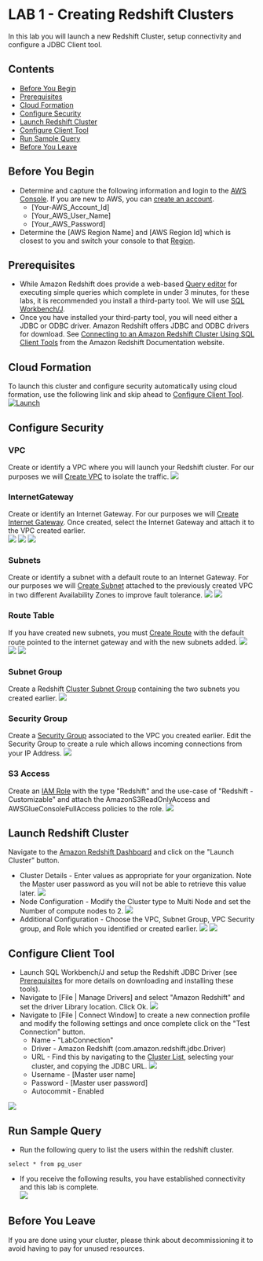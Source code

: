 # LAB 1 - Creating Redshift Clusters
In this lab you will launch a new Redshift Cluster, setup connectivity and configure a JDBC Client tool.

## Contents
* [Before You Begin](#before-you-begin)
* [Prerequisites](#prerequisites)
* [Cloud Formation](#cloud-formation)
* [Configure Security](#configure-security)
* [Launch Redshift Cluster ](#launch-redshift-cluster)
* [Configure Client Tool](#configure-client-tool)
* [Run Sample Query](#run-sample-query)
* [Before You Leave](#before-you-leave)

## Before You Begin
* Determine and capture the following information and login to the [AWS Console](https://console.aws.amazon.com/). If you are new to AWS, you can [create an account](https://portal.aws.amazon.com/billing/signup).
  * [Your-AWS_Account_Id]
  * [Your_AWS_User_Name]
  * [Your_AWS_Password]
* Determine the [AWS Region Name] and [AWS Region Id] which is closest to you and switch your console to that [Region](https://docs.aws.amazon.com/AmazonRDS/latest/UserGuide/Concepts.RegionsAndAvailabilityZones.html).  

## Prerequisites
* While Amazon Redshift does provide a web-based [Query editor](https://console.aws.amazon.com/redshift/home?#query:) for executing simple queries which complete in under 3 minutes, for these labs, it is recommended you install a third-party tool.  We will use [SQL Workbench/J](http://www.sql-workbench.net).
* Once you have installed your third-party tool, you will need either a JDBC or ODBC driver.  Amazon Redshift offers JDBC and ODBC drivers for download. See [Connecting to an Amazon Redshift Cluster Using SQL Client Tools](https://docs.aws.amazon.com/redshift/latest/mgmt/connecting-to-cluster.html) from the Amazon Redshift Documentation website.

## Cloud Formation
To launch this cluster and configure security automatically using cloud formation, use the following link and skip ahead to [Configure Client Tool](#configure-client-tool).  
[![Launch](../images/cloudformation-launch-stack.png)](https://console.aws.amazon.com/cloudformation/home?#/stacks/new?stackName=ImmersionLab1&templateURL=https://s3-us-west-2.amazonaws.com/redshift-immersionday-labs/lab1.yaml)

## Configure Security
### VPC
Create or identify a VPC where you will launch your Redshift cluster.  For our purposes we will [Create VPC](https://console.aws.amazon.com/vpc/home?#CreateVpc:) to isolate the traffic.
![](../images/VPC.png)
### InternetGateway
Create or identify an Internet Gateway.  For our purposes we will [Create Internet Gateway](https://console.aws.amazon.com/vpc/home?#Create%20Internet%20Gateway:). Once created, select the Internet Gateway and attach it to the VPC created earlier.  
![](../images/InternetGateway.png)
![](../images/InternetGatewayAttach1.png)
![](../images/InternetGatewayAttach2.png)
### Subnets
Create or identify a subnet with a default route to an Internet Gateway.  For our purposes we will [Create Subnet](https://console.aws.amazon.com/vpc/home?#CreateSubnet:) attached to the previously created VPC in two different Availability Zones to improve fault tolerance.
![](../images/Subnet1.png)
![](../images/Subnet2.png)
### Route Table
If you have created new subnets, you must [Create Route](https://console.aws.amazon.com/vpc/home?#CreateRouteTable:) with the default route pointed to the internet gateway and with the new subnets added.
![](../images/Route.png)
![](../images/EditRoute.png)
![](../images/EditSubnet.png)
### Subnet Group
Create a Redshift [Cluster Subnet Group](https://console.aws.amazon.com/redshift/home?#subnet-groups:cluster=) containing the two subnets you created earlier.
![](../images/SubnetGroup.png)
### Security Group
Create a [Security Group](https://console.aws.amazon.com/vpc/home#SecurityGroups:sort=groupId) associated to the VPC you created earlier.  Edit the Security Group to create a rule which allows incoming connections from your IP Address.
![](../images/SecurityGroup.png)
### S3 Access
Create an [IAM Role](https://console.aws.amazon.com/iam/home?#/roles$new?step=type) with the type "Redshift" and the use-case of "Redshift - Customizable" and attach the AmazonS3ReadOnlyAccess and AWSGlueConsoleFullAccess policies to the role.
![](../images/Role.png)

## Launch Redshift Cluster
Navigate to the [Amazon Redshift Dashboard](https://console.aws.amazon.com/redshift/home#cluster-list:) and click on the "Launch Cluster" button.  
* Cluster Details - Enter values as appropriate for your organization.  Note the Master user password as you will not be able to retrieve this value later.  ![](../images/ClusterDetails.png)
* Node Configuration - Modify the Cluster type to Multi Node and set the Number of compute nodes to 2.  ![](../images/NodeConfiguration.png)
* Additional Configuration - Choose the VPC, Subnet Group, VPC Security group, and Role which you identified or created earlier.  ![](../images/AdditionalConfiguration.png)  ![](../images/AssignRole.png)

## Configure Client Tool
* Launch SQL Workbench/J and setup the Redshift JDBC Driver (see [Prerequisites](#prerequisites) for more details on downloading and installing these tools).
* Navigate to [File | Manage Drivers] and select "Amazon Redshift" and set the driver Library location. Click Ok.  ![](../images/Library.png)
* Navigate to [File | Connect Window] to create a new connection profile and modify the following settings and once complete click on the "Test Connection" button.
  * Name - "LabConnection"
  * Driver - Amazon Redshift (com.amazon.redshift.jdbc.Driver)
  * URL - Find this by navigating to the [Cluster List](https://console.aws.amazon.com/redshift/home?cluster-details:#cluster-list:), selecting your cluster, and copying the JDBC URL.  ![](../images/JDBCUrl.png)
  * Username - [Master user name]
  * Password - [Master user password]
  * Autocommit - Enabled

![](../images/Connection.png)

## Run Sample Query
* Run the following query to list the users within the redshift cluster.  
```
select * from pg_user
```
* If you receive the following results, you have established connectivity and this lab is complete.  
![](../images/Users.png)

## Before You Leave
If you are done using your cluster, please think about decommissioning it to avoid having to pay for unused resources.
